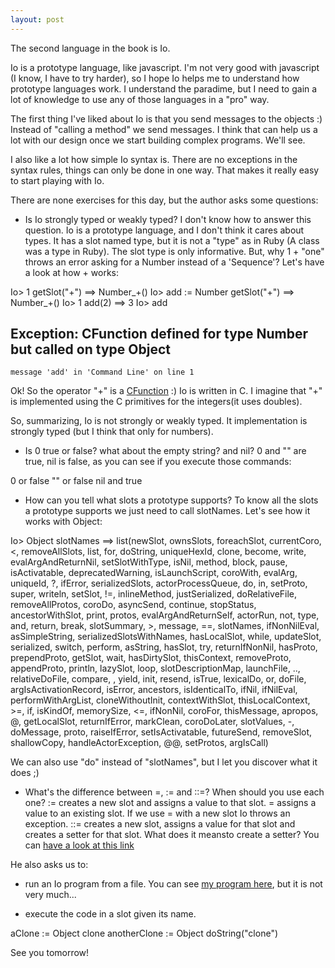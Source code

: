 ```yaml
---
layout: post
---
```

The second language in the book is Io.

Io is a prototype language, like javascript. I'm not very good with javascript (I know, I have to try harder), so I hope Io helps me to understand how prototype languages work. I understand the paradime, but I need to gain a lot of knowledge to use any of those languages in a "pro" way.

The first thing I've liked about Io is that you send messages to the objects :) Instead of "calling a method" we send messages. I think that can help us a lot with our design once we start building complex programs. We'll see.

I also like a lot how simple Io syntax is. There are no exceptions in the syntax rules, things can only be done in one way. That makes it really easy to start playing with Io.

There are none exercises for this day, but the author asks some questions:

- Is Io strongly typed or weakly typed?
I don't know how to answer this question. Io is a prototype language, and I don't think it cares about types. It has a slot named type, but it is not a "type" as in Ruby (A class was a type in Ruby). The slot type is only informative. But, why 1 + "one" throws an error asking for a Number instead of a 'Sequence'? Let's have a look at how + works:

Io> 1 getSlot("+")
==> Number_+()
Io> add := Number getSlot("+")
==> Number_+()
Io> 1 add(2)
==> 3
Io> add

Exception: CFunction defined for type Number but called on type Object
  ---------
    message 'add' in 'Command Line' on line 1

Ok! So the operator "+" is a [CFunction](https://gist.github.com/stevedekorte/io/blob/master/docs/reference/Core/Core/CFunction/index.html) :) Io is written in C. I imagine that "+" is implemented using the C primitives for the integers(it uses doubles).

So, summarizing, Io is not strongly or weakly typed. It implementation is strongly typed (but I think that only for numbers).

- Is 0 true or false? what about the empty string? and nil?
0 and "" are true, nil is false, as you can see if you execute those commands:

0 or false
"" or false
nil and true

- How can you tell what slots a prototype supports?
To know all the slots a prototype supports we just need to call slotNames. Let's see how it works with Object:

Io> Object slotNames
==> list(newSlot, ownsSlots, foreachSlot, currentCoro, <, removeAllSlots, list, for, doString, uniqueHexId, clone,
become, write, evalArgAndReturnNil, setSlotWithType, isNil, method, block, pause, isActivatable, deprecatedWarning,
isLaunchScript, coroWith, evalArg, uniqueId, ?, ifError, serializedSlots, actorProcessQueue, do, in, setProto, super,
writeln, setSlot, !=, inlineMethod, justSerialized, doRelativeFile, removeAllProtos, coroDo, asyncSend, continue,
stopStatus, ancestorWithSlot, print, protos, evalArgAndReturnSelf, actorRun, not, type, and, return, break,
slotSummary, >, message, ==, slotNames, ifNonNilEval, asSimpleString, serializedSlotsWithNames, hasLocalSlot, while,
updateSlot, serialized, switch, perform, asString, hasSlot, try, returnIfNonNil, hasProto, prependProto, getSlot, wait,
hasDirtySlot, thisContext, removeProto, appendProto, println, lazySlot, loop, slotDescriptionMap, launchFile, ..,
relativeDoFile, compare, , yield, init, resend, isTrue, lexicalDo, or, doFile, argIsActivationRecord, isError, ancestors,
isIdenticalTo, ifNil, ifNilEval, performWithArgList, cloneWithoutInit, contextWithSlot, thisLocalContext, >=, if, isKindOf,
memorySize, <=, ifNonNil, coroFor, thisMessage, apropos, @, getLocalSlot, returnIfError, markClean, coroDoLater, slotValues,
-, doMessage, proto, raiseIfError, setIsActivatable, futureSend, removeSlot, shallowCopy, handleActorException, @@, setProtos,
argIsCall)

We can also use "do" instead of "slotNames", but I let you discover what it does ;)

- What's the difference between =, := and ::=? When should you use each one?
:= creates a new slot and assigns a value to that slot. = assigns a value to an existing slot. If we use = with a new slot Io throws an exception.
::= creates a new slot, assigns a value for that slot and creates a setter for that slot. What does it meansto create a setter? You can [have a look at this link](http://stackoverflow.com/questions/5972327/whats-the-difference-between-newslot-and-setslot-in-the-io-language)

He also asks us to:
- run an Io program from a file.
You can see [my program here](https://github.com/plagelao/7languages7weeks/blob/exercises/io/day-1/program.io), but it is not very much...

- execute the code in a slot given its name.

aClone := Object clone
anotherClone := Object doString("clone")


See you tomorrow!

